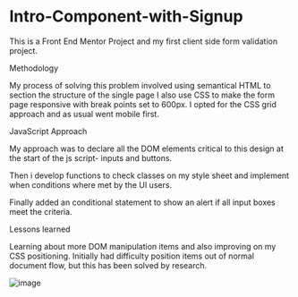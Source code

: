 # Intro-Component-with-Signup

This is a Front End Mentor Project and my first client side form validation project. 

Methodology

My process of solving this problem involved using semantical HTML to section the structure of the single page
I also use CSS to make the form page responsive with break points set to 600px. I opted for the CSS grid approach and as usual went mobile first. 

JavaScript Approach

My approach was to declare all the DOM elements critical to this design at the start of the js script- inputs and buttons. 

Then i develop functions to check classes on my style sheet and implement when conditions where met by the UI users. 

Finally added an conditional statement to show an alert if all input boxes meet the criteria.


Lessons learned

Learning about more DOM manipulation items and also improving on my CSS positioning. Initially had difficulty position items out of normal document flow, but this has been solved by research. 

![image](https://user-images.githubusercontent.com/95531716/162702210-d93153b0-431d-488e-b4d3-8691e3a71c16.png)
